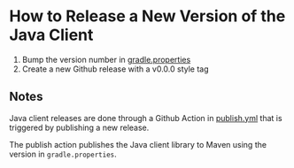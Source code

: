 # How to Release a New Version of the Java Client

1. Bump the version number in [gradle.properties](https://github.com/hivemq/hivemq-mqtt-client/blob/master/gradle.properties#L1)
2. Create a new Github release with a v0.0.0 style tag

## Notes

Java client releases are done through a Github Action in [publish.yml](https://github.com/hivemq/hivemq-mqtt-client/blob/master/.github/workflows/publish.yml) that is triggered by publishing a new release.

The publish action publishes the Java client library to Maven using the version in `gradle.properties`.

